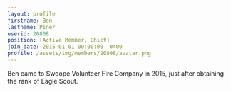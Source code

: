 ```yaml
---
layout: profile
firstname: Ben
lastname: Piner
userid: 20808
position: [Active Member, Chief]
join_date: 2015-01-01 00:00:00 -0400
profile: /assets/img/members/20808/avatar.png
---
```


Ben came to Swoope Volunteer Fire Company in 2015, just after obtaining the rank of Eagle Scout.
